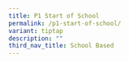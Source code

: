 ```yaml
---
title: P1 Start of School
permalink: /p1-start-of-school/
variant: tiptap
description: ""
third_nav_title: School Based
---
```

<p></p>